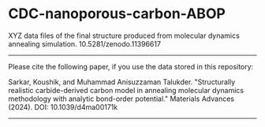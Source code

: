 # CDC-nanoporous-carbon-ABOP
XYZ data files of the final structure produced from molecular dynamics annealing simulation.
10.5281/zenodo.11396617

*******************************************************************************************
Please cite the following paper, if you use the data stored in this repository:

Sarkar, Koushik, and Muhammad Anisuzzaman Talukder. "Structurally realistic carbide-derived carbon model in annealing molecular dynamics methodology with analytic bond-order potential." Materials Advances (2024). DOI: 10.1039/d4ma00171k

********************************************************************************************
